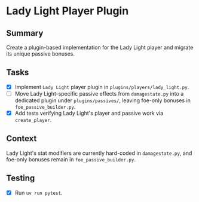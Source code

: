 # Lady Light Player Plugin

## Summary
Create a plugin-based implementation for the Lady Light player and migrate its unique passive bonuses.

## Tasks
- [x] Implement `Lady Light` player plugin in `plugins/players/lady_light.py`.
- [ ] Move Lady Light-specific passive effects from `damagestate.py` into a dedicated plugin under `plugins/passives/`, leaving foe-only bonuses in `foe_passive_builder.py`.
- [x] Add tests verifying Lady Light's player and passive work via `create_player`.

## Context
Lady Light's stat modifiers are currently hard-coded in `damagestate.py`, and foe-only bonuses remain in `foe_passive_builder.py`.

## Testing
- [x] Run `uv run pytest`.
